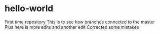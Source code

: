 # hello-world
First time repository
This is to see how branches connected to the master
Plus here is more edits and another edit
Corrected some mistakes
